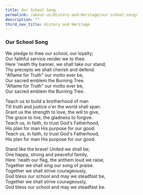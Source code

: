 ```yaml
---
title: Our School Song
permalink: /about-us/History-and-Heritage/our-school-song/
description: ""
third_nav_title: History and Heritage
---
```

### Our School Song

We pledge to thee our school, our loyalty;<br>
Our faithful service render we to thee. <br>
Here 'neath thy banner, we shall take our stand; <br>
Thy precepts we shall cherish and defend.<br>
"Aflame for Truth" our motto ever be,<br>
Our sacred emblem the Burning Tree. <br>
"Aflame for Truth" our motto ever be, <br>
Our sacred emblem the Burning Tree.<br>

Teach us to build a brotherhood of man <br>
Till truth and justice o'er the world shall span. <br>
Grant us the strength to love, the will to give, <br>
The grace to live, the gladness to forgive. <br>
Teach us, in faith, to trust God's Fatherhood,<br>
His plan for man His purpose for our good.<br>
Teach us, in faith, to trust God's Fatherhood, <br>
His plan for man His purpose for our good.<br>

Stand like the brave! United we shall be; <br>
One happy, strong and peaceful family, <br>
Here 'neath our flag, the anthem loud we raise, <br>
Together we shall sing our song of praise. <br>
Together we shall strive courageously, <br>
God bless our school and may we steadfast be, <br>
Together we shall strive courageously, <br>
God bless our school and may we steadfast be.